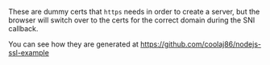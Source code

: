 These are dummy certs that `https` needs in order to create a server, but the browser
will switch over to the certs for the correct domain during the SNI callback.

You can see how they are generated at https://github.com/coolaj86/nodejs-ssl-example
